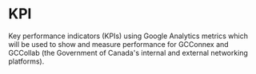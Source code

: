 # KPI
Key performance indicators (KPIs) using Google Analytics metrics which will be used to show and measure performance for GCConnex and GCCollab (the Government of Canada's internal and external networking platforms).
